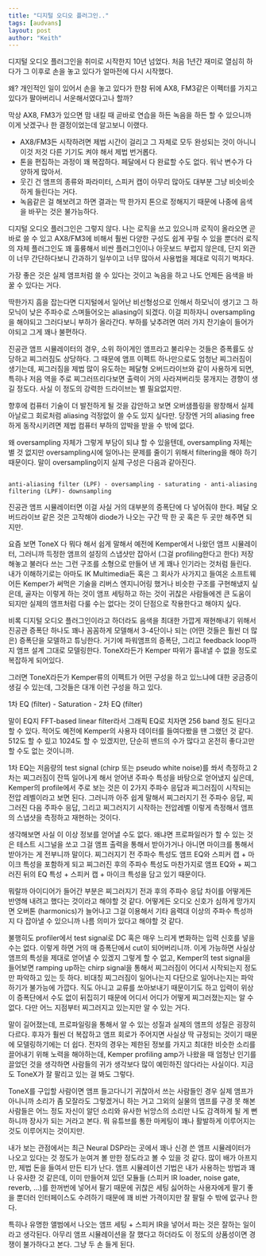 ```yaml
---
title: "디지털 오디오 플러그인.."
tags: [audvans]
layout: post
author: "Keith"
---
```


디지털 오디오 플러그인을 취미로 시작한지 10년 넘었다. 처음 1년간 재미로 열심히 하다가 그 이후로 손을 놓고 있다가 얼마전에 다시 시작했다.

왜? 개인적인 일이 있어서 손을 놓고 있다가 한참 뒤에 AX8, FM3같은 이펙터를 가지고 있다가 팔아버리니 서운해서였다고나 할까?

막상 AX8, FM3가 있으면 맘 내킬 때 곧바로 연습을 하든 녹음을 하든 할 수 있으니까 이게 낫겠구나 한 결정이었는데 알고보니 이랬다.

- AX8/FM3든 시작하려면 제법 시간이 걸리고 그 자체로 모두 완성되는 것이 아니니 이것 저것 다른 기기도 켜야 해서 제법 번거롭다.
- 톤을 편집하는 과정이 꽤 복잡하다. 페달에서 다 완료할 수도 없다. 워낙 변수가 다양하게 많아서.
- 웃긴 건 앰프의 종류와 파라미터, 스피커 캡이 아무리 많아도 대부분 그냥 비슷비슷하게 들린다는 거다.
- 녹음같은 걸 해보려고 하면 결과는 딱 한가지 톤으로 정해지기 때문에 나중에 음색을 바꾸는 것은 불가능하다.

디지털 오디오 플러그인은 그렇지 않다. 나는 로직을 쓰고 있으니까 로직이 올라오면 곧바로 쓸 수 있고 AX8/FM3에 비해서 훨씬 다양한 구성도 쉽게 꾸릴 수 있을 뿐더러 로직의 자체 플러그인도 꽤 훌륭해서 비싼 플러그인이나 아웃보드 부럽지 않은데, 단지 외관이 너무 간단하다보니 간과하기 일쑤이고 너무 많아서 사용법을 제대로 익히기 벅차다.

가장 좋은 것은 실제 앰프처럼 쓸 수 있다는 것이고 녹음을 하고 나도 언제든 음색을 바꿀 수 있다는 거다. 

딱한가지 흠을 잡는다면 디지털에서 일어난 비선형성으로 인해서 하모닉이 생기고 그 하모닉이 낮은 주파수로 스며들어오는 aliasing이 되겠다. 이걸 피하자니 oversampling을 해야되고 그러다보니 부하가 올라간다. 부하를 낮추려면 여러 가지 잔기술이 들어가야되고 그게 꽤나 불편하다. 

진공관 앰프 시뮬레이터의 경우, 소위 하이게인 앰프라고 불리우는 것들은 증폭률도 상당하고 찌그러짐도 상당하다. 그 때문에 앰프 이펙트 하나만으로도 엄청난 찌그러짐이 생기는데, 찌그러짐을 제법 많이 유도하는 페달형 오버드라이브와 같이 사용하게 되면, 특히나 저음 역을 주로 찌그러뜨리다보면 출력이 거의 사라져버리듯 뭉개지는 경향이 생길 정도다. 사실 이 정도의 강력한 드라이브는 별 필요없지만.

향후에 컴퓨터 기술이 더 발전하게 될 것을 감안하고 보면 오버샘플링을 왕창해서 실제 아날로그 회로처럼 aliasing 걱정없이 쓸 수도 있지 싶다만. 당장엔 거의 aliasing free하게 동작시키려면 제법 컴퓨터 부하의 압박을 받을 수 밖에 없다.

왜 oversampling 자체가 그렇게 부담이 되냐 할 수 있을텐데, oversampling 자체는 별 것 없지만 oversampling시에 일어나는 문제를 줄이기 위해서 filtering을 해야 하기 때문이다. 말이 oversampling이지 실제 구성은 다음과 같아진다. 

```

anti-aliasing filter (LPF) - oversampling - saturating - anti-aliasing filtering (LPF)- downsampling

```

진공관 앰프 시뮬레이터면 이걸 사실 거의 대부분의 증폭단에 다 넣어줘야 한다. 페달 오버드라이브 같은 것은 고작해야 diode가 나오는 구간 딱 한 곳 혹은 두 곳만 해주면 되지만. 

요즘 보면 ToneX 다 뭐다 해서 쉽게 말해서 예전에 Kemper에서 나왔던 앰프 시뮬레이터, 그러니까 득정한 앰프의 설징의 스냅샷만 잡아서 (그걸 profiling한다고 한다) 저장해놓고 불러다 쓰는 그런 구조를 소형으로 만들어 낸 게 꽤나 인기라는 것처럼 들린다. 내가 이해하기로는 아마도 IK Multimedia든 혹은 그 회사가 사가지고 들여온 소프트웨어든 Kemper가 써먹은 기술을 리버스 엔지니어링 했거나 비슷한 구조를 구현해냈지 싶은데, 골자는 이렇게 하는 것이 앰프 세팅하고 하는 것이 귀찮은 사람들에겐 큰 도움이 되지만 실제의 앰프처럼 다룰 수는 없다는 것이 단점으로 작용한다고 해야지 싶다.

비록 디지털 오디오 플러그인이라고 하더라도 음색을 최대한 가깝게 재현해내기 위해서 진공관 증폭단 하나도 꽤나 꼼꼼하게 모델해서 3-4단이나 되는 (어떤 것들은 훨씬 더 많은) 증폭단을 모델하고 튜닝한다. 거기에 파워앰프의 증폭단, 그리고 feedback loop까지 앰프 설계 그대로 모델링한다. ToneX라든가 Kemper 따위가 흉내낼 수 없을 정도로 복잡하게 되어있다. 

그러면 ToneX라든가 Kemper류의 이펙트가 어떤 구성을 하고 있느냐에 대한 궁금증이 생길 수 있는데, 그것들은 대개 이런 구성을 하고 있다.

1차 EQ (filter) - Saturation - 2차 EQ (filter)

말이 EQ지 FFT-based linear filter라서 그래픽 EQ로 치자면 256 band 정도 된다고 할 수 있다. 적어도 예전에 Kemper의 사용자 데이터를 들여다봤을 땐 그랬던 것 같다. 512도 할 수 맀고 1024도 할 수 있겠지만, 단순히 밴드의 수가 많다고 온전히 좋다고만 할 수도 없는 것이니까. 

1차 EQ는 저음량의 test signal (chirp 또는 pseudo white noise)를 쏴서 측정하고 2차는 찌그러짐이 잔뜩 일어나게 해서 얻어낸 주파수 특성을 바탕으로 얻어냈지 싶은데, Kemper의 profile에서 주로 보는 것은 이 2가지 주파수 응답과 찌그러짐이 시작되는 전압 레벨이라고 보면 된다. 그러니까 아주 쉽게 말해서 찌그러지기 전 주파수 응답, 찌그러진 다음 주파수 응답, 그리고 찌그러지기 시작하는 전압레벨 이렇게 측정해서 앰프의 스냅샷을 측정하고 재현하는 것이다.

생각해보면 사실 이 이상 정보를 얻어낼 수도 없다. 왜냐면 프로파일러가 할 수 있는 것은 테스트 시그널을 쏘고 그걸 앰프 출력을 통해서 받아가거나 아니면 마이크를 통해서 받아가는 게 전부니까 말이다. 찌그러지기 전 주파수 특성도 앰프 EQ와 스피커 캡 + 마이크 특성을 포함하게 되고 찌그러진 후의 주파수 특성도 마찬가지로 앰프 EQ와 + 찌그러진 뒤의 EQ 특성 + 스피커 캡 + 마이크 특성을 담고 있기 때문이다. 

뭐랄까 아이디어가 들어간 부분은 찌그러지기 전과 후의 주파수 응답 차이를 어떻게든 반영해 내려고 했다는 것이라고 해야할 것 같다. 어떻게든 오디오 신호가 심하게 망가지면 오버톤 (harmonics)가 늘어나고 그걸 이용해서 기타 음력대 이상의 주파수 특성까지 다 잡아낼 수 있으니까 나름 의미가 있다고 해야할 것 같다.

불행히도 profiler에서 test signal로 DC 혹은 매우 느리게 변화하는 입력 신호를 넣을 수는 없다. 이렇게 하면 거의 매 증폭단에서 cut이 되어버리니까. 이게 가능하면 사실상 앰프의 특성을 제대로 얻어낼 수 있겠지 그렇게 할 수 없고, Kemper의 test signal을 들어보면 ramping up하는 chirp signal을 통해서 찌그러짐이 어디서 시작되는지 정도만 파악하고 있는 듯 하다. 비대칭 찌그러짐이 일어나는지 다단으로 일어나는지는 파악하기가 불가능에 가깝다. 직도 아니고 교류를 쏘아보내기 때문이기도 하고 입력이 위상이 증폭단에서 수도 없이 뒤집히기 때문에 어디서 어디가 어떻게 찌그러졌는지는 알 수 없다. 다만 어느 지점부터 찌그러지고 있는지만 알 수 있는 거다.

말이 길어졌는데, 프로파일링을 통해서 알 수 있는 성질과 실제의 앰프의 성질은 굉장히 다르다. 후자가 훨씬 더 복잡하고 앰프 회로가 주어지면 사실상 딱 규정되는 것이기 때문에 모델링하기에는 더 쉽다. 전자의 경우는 제한된 정보를 가지고 최대한 비슷한 소리를 끌어내기 위해 노력을 해야하는데, Kemper profiling amp가 나왔을 때 엄청난 인기를 끌었던 것을 생각하면 사람들의 귀가 생각보다 많이 예민하진 않다라는 사실이다. 지금도 ToneX가 잘 팔리고 있는 걸 봐도 그렇다.

ToneX를 구입할 사람이면 앰프 들고다니기 귀찮아서 쓰는 사람들인 경우 실제 앰프가 아니니까 소리가 좀 모잘라도 그렇겠거니 하는 거고 그외의 실물의 앰프를 구경 못 해본 사람들은 어느 정도 자신이 알던 소리와 유사한 뉘앙스의 소리만 나도 감격하게 될 게 뻔하니까 장사가 되는 거라고 본다. 뭐 유튜브를 통한 마케팅이 꽤나 활발하게 이루어지는 것도 이루어지는 것이지만.

내가 보는 관점에서는 최근 Neural DSP라는 곳에서 꽤나 신경 쓴 앰프 시뮬레이터가 나오고 있다는 것 정도가 눈여겨 볼 만한 정도라고 볼 수 있을 것 같다. 많이 배가 아프지만, 제법 돈을 들여서 만든 티가 난다. 앰프 시뮬레이션 기법은 내가 사용하는 방법과 꽤나 유사한 것 같은데, 이미 만들어져 있던 모듈들 (스피커 IR loader, noise gate, reverb, ...)를 한꺼번에 넣어서 팔기 때문에 귀찮은 세팅 싫어하는 사용자에게 팔기 좋을 뿐더러 인터페이스도 수려하기 때문에 꽤 비싼 가격이지만 잘 팔릴 수 밖에 없구나 한다.

특히나 유명한 앨범에서 나오는 앰프 세팅 + 스피커 IR을 넣어서 파는 것은 잘하는 일이라고 생각된다. 아무리 앰프 시뮬레이션을 잘 했다고 하더라도 이 정도의 상품성이면 경쟁이 불가하다고 본다. 그냥 두 손 들게 된다. 